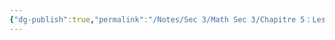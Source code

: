 ```yaml
---
{"dg-publish":true,"permalink":"/Notes/Sec 3/Math Sec 3/Chapitre 5：Les Fonctions/Section 5.5： Les fonctions polynomiale de degré 0 et de degré 1/C) Fonction de variation partielle/"}
---
```


